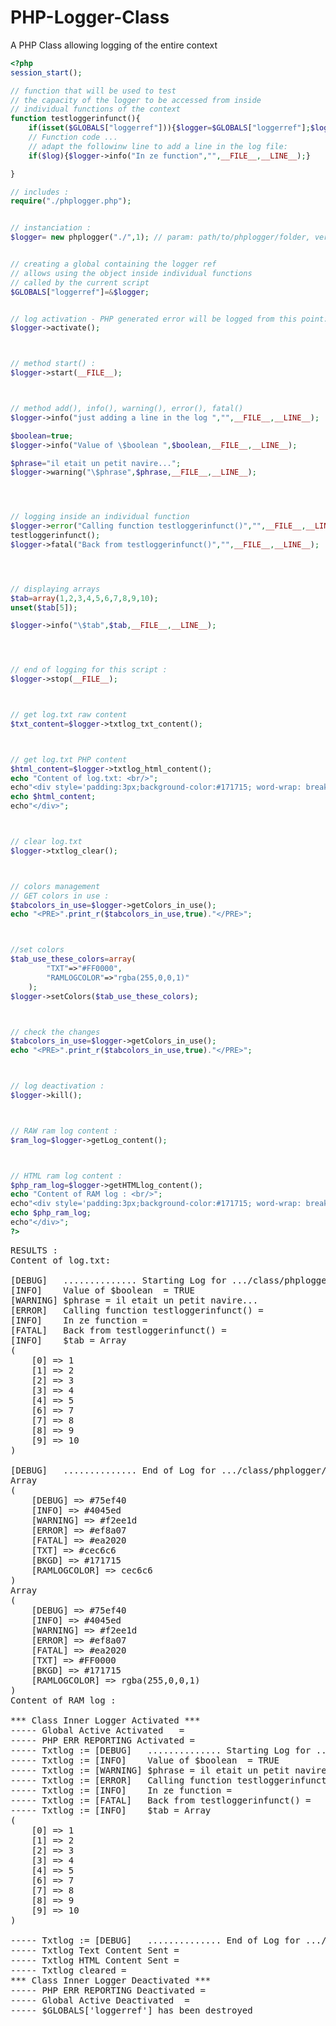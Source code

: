 # PHP-Logger-Class
A PHP Class allowing logging of the entire context
```PHP
<?php
session_start();

// function that will be used to test
// the capacity of the logger to be accessed from inside
// individual functions of the context
function testloggerinfunct(){
	if(isset($GLOBALS["loggerref"])){$logger=$GLOBALS["loggerref"];$log=true;}else{$log=false;}
	// Function code ...
	// adapt the followinw line to add a line in the log file:
	if($log){$logger->info("In ze function","",__FILE__,__LINE__);}

}

// includes :
require("./phplogger.php");


// instanciation :
$logger= new phplogger("./",1); // param: path/to/phplogger/folder, verbosity level 1-3


// creating a global containing the logger ref
// allows using the object inside individual functions
// called by the current script
$GLOBALS["loggerref"]=&$logger;


// log activation - PHP generated error will be logged from this point:
$logger->activate();



// method start() :
$logger->start(__FILE__);



// method add(), info(), warning(), error(), fatal()
$logger->info("just adding a line in the log ","",__FILE__,__LINE__);

$boolean=true;
$logger->info("Value of \$boolean ",$boolean,__FILE__,__LINE__);

$phrase="il etait un petit navire...";
$logger->warning("\$phrase",$phrase,__FILE__,__LINE__);




// logging inside an individual function
$logger->error("Calling function testloggerinfunct()","",__FILE__,__LINE__);
testloggerinfunct();
$logger->fatal("Back from testloggerinfunct()","",__FILE__,__LINE__);




// displaying arrays
$tab=array(1,2,3,4,5,6,7,8,9,10);
unset($tab[5]);

$logger->info("\$tab",$tab,__FILE__,__LINE__);




// end of logging for this script :
$logger->stop(__FILE__);



// get log.txt raw content
$txt_content=$logger->txtlog_txt_content();



// get log.txt PHP content
$html_content=$logger->txtlog_html_content();
echo "Content of log.txt: <br/>";
echo"<div style='padding:3px;background-color:#171715; word-wrap: break-word;'>";
echo $html_content;
echo"</div>";



// clear log.txt
$logger->txtlog_clear();



// colors management
// GET colors in use :
$tabcolors_in_use=$logger->getColors_in_use();
echo "<PRE>".print_r($tabcolors_in_use,true)."</PRE>";



//set colors
$tab_use_these_colors=array(
		"TXT"=>"#FF0000",
		"RAMLOGCOLOR"=>"rgba(255,0,0,1)"
	);
$logger->setColors($tab_use_these_colors);



// check the changes
$tabcolors_in_use=$logger->getColors_in_use();
echo "<PRE>".print_r($tabcolors_in_use,true)."</PRE>";



// log deactivation :
$logger->kill();



// RAW ram log content :
$ram_log=$logger->getLog_content();



// HTML ram log content :
$php_ram_log=$logger->getHTMLlog_content();
echo "Content of RAM log : <br/>";
echo"<div style='padding:3px;background-color:#171715; word-wrap: break-word;'>";
echo $php_ram_log;
echo"</div>";
?>
```
<pre>
RESULTS :
Content of log.txt: 

[DEBUG]   .............. Starting Log for .../class/phplogger/phplogger-V1.1/test.php
[INFO]    Value of $boolean  = TRUE
[WARNING] $phrase = il etait un petit navire...
[ERROR]   Calling function testloggerinfunct() = 
[INFO]    In ze function = 
[FATAL]   Back from testloggerinfunct() = 
[INFO]    $tab = Array
(
    [0] => 1
    [1] => 2
    [2] => 3
    [3] => 4
    [4] => 5
    [6] => 7
    [7] => 8
    [8] => 9
    [9] => 10
)

[DEBUG]   .............. End of Log for .../class/phplogger/phplogger-V1.1/test.php
Array
(
    [DEBUG] => #75ef40
    [INFO] => #4045ed
    [WARNING] => #f2ee1d
    [ERROR] => #ef8a07
    [FATAL] => #ea2020
    [TXT] => #cec6c6
    [BKGD] => #171715
    [RAMLOGCOLOR] => cec6c6
)
Array
(
    [DEBUG] => #75ef40
    [INFO] => #4045ed
    [WARNING] => #f2ee1d
    [ERROR] => #ef8a07
    [FATAL] => #ea2020
    [TXT] => #FF0000
    [BKGD] => #171715
    [RAMLOGCOLOR] => rgba(255,0,0,1)
)
Content of RAM log : 

*** Class Inner Logger Activated ***
----- Global Active Activated   =
----- PHP ERR REPORTING Activated =
----- Txtlog := [DEBUG]   .............. Starting Log for .../class/phplogger/phplogger-V1.1/test.php
----- Txtlog := [INFO]    Value of $boolean  = TRUE
----- Txtlog := [WARNING] $phrase = il etait un petit navire...
----- Txtlog := [ERROR]   Calling function testloggerinfunct() = 
----- Txtlog := [INFO]    In ze function = 
----- Txtlog := [FATAL]   Back from testloggerinfunct() = 
----- Txtlog := [INFO]    $tab = Array
(
    [0] => 1
    [1] => 2
    [2] => 3
    [3] => 4
    [4] => 5
    [6] => 7
    [7] => 8
    [8] => 9
    [9] => 10
)

----- Txtlog := [DEBUG]   .............. End of Log for .../class/phplogger/phplogger-V1.1/test.php
----- Txtlog Text Content Sent =
----- Txtlog HTML Content Sent =
----- Txtlog cleared =
*** Class Inner Logger Deactivated ***
----- PHP ERR REPORTING Deactivated =
----- Global Active Deactivated  =
----- $GLOBALS['loggerref'] has been destroyed 
</pre>
